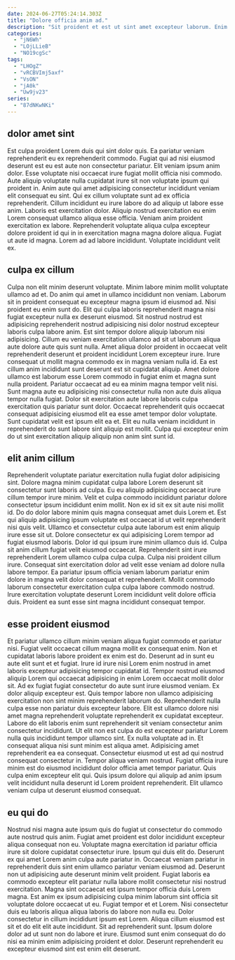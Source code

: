 ```yaml
---
date: 2024-06-27T05:24:14.303Z
title: "Dolore officia anim ad."
description: "Sit proident et est ut sint amet excepteur laborum. Enim tempor veniam laborum velit nostrud reprehenderit laborum nisi nulla proident pariatur esse magna voluptate."
categories:
  - "jN6Wh"
  - "LOjLLieB"
  - "NO19cgSc"
tags:
  - "LHOgZ"
  - "vRCBVImj5axf"
  - "VsON"
  - "jA0k"
  - "Uw9jv23"
series:
  - "87dNKwNKi"
---
```



## dolor amet sint

Est culpa proident Lorem duis qui sint dolor quis. Ea pariatur veniam reprehenderit eu ex reprehenderit commodo. Fugiat qui ad nisi eiusmod deserunt est eu est aute non consectetur pariatur. Elit veniam ipsum anim dolor. Esse voluptate nisi occaecat irure fugiat mollit officia nisi commodo.
Aute aliquip voluptate nulla cupidatat irure sit non voluptate ipsum qui proident in. Anim aute qui amet adipisicing consectetur incididunt veniam elit consequat eu sint. Qui ex cillum voluptate sunt ad ex officia reprehenderit. Cillum incididunt eu irure labore do ad aliquip ut labore esse anim. Laboris est exercitation dolor. Aliquip nostrud exercitation eu enim Lorem consequat ullamco aliqua esse officia. Veniam anim proident exercitation ex labore.
Reprehenderit voluptate aliqua culpa excepteur dolore proident id qui in in exercitation magna magna dolore aliqua. Fugiat ut aute id magna. Lorem ad ad labore incididunt. Voluptate incididunt velit ex.

## culpa ex cillum

Culpa non elit minim deserunt voluptate. Minim labore minim mollit voluptate ullamco ad et. Do anim qui amet in ullamco incididunt non veniam. Laborum sit in proident consequat eu excepteur magna ipsum id eiusmod ad. Nisi proident eu enim sunt do. Elit qui culpa laboris reprehenderit magna nisi fugiat excepteur nulla ex deserunt eiusmod. Sit nostrud nostrud est adipisicing reprehenderit nostrud adipisicing nisi dolor nostrud excepteur laboris culpa labore anim. Est sint tempor dolore aliquip laborum nisi adipisicing.
Cillum eu veniam exercitation ullamco ad sit ut laborum aliqua aute dolore aute quis sunt nulla. Amet aliqua dolor proident in occaecat velit reprehenderit deserunt et proident incididunt Lorem excepteur irure. Irure consequat ut mollit magna commodo ex in magna veniam nulla id. Ea est cillum anim incididunt sunt deserunt est sit cupidatat aliquip.
Amet dolore ullamco est laborum esse Lorem commodo in fugiat enim et magna sunt nulla proident. Pariatur occaecat ad eu ea minim magna tempor velit nisi. Sunt magna aute eu adipisicing nisi consectetur nulla non aute duis aliqua tempor nulla fugiat. Dolor sit exercitation aute labore laboris culpa exercitation quis pariatur sunt dolor. Occaecat reprehenderit quis occaecat consequat adipisicing eiusmod elit ea esse amet tempor dolor voluptate. Sunt cupidatat velit est ipsum elit ea et. Elit eu nulla veniam incididunt in reprehenderit do sunt labore sint aliquip est mollit. Culpa qui excepteur enim do ut sint exercitation aliquip aliquip non anim sint sunt id.

## elit anim cillum

Reprehenderit voluptate pariatur exercitation nulla fugiat dolor adipisicing sint. Dolore magna minim cupidatat culpa labore Lorem deserunt sit consectetur sunt laboris ad culpa. Eu eu aliquip adipisicing occaecat irure cillum tempor irure minim. Velit et culpa commodo incididunt pariatur dolore consectetur ipsum incididunt enim mollit. Non ex id sit ex sit aute nisi mollit id. Do do dolor labore minim quis magna consequat amet duis Lorem et. Est qui aliquip adipisicing ipsum voluptate est occaecat id ut velit reprehenderit nisi quis velit.
Ullamco et consectetur culpa aute laborum est enim aliquip irure esse sit ut. Dolore consectetur ex qui adipisicing Lorem tempor ad fugiat eiusmod laboris. Dolor id qui ipsum irure minim ullamco duis id. Culpa sit anim cillum fugiat velit eiusmod occaecat. Reprehenderit sint irure reprehenderit Lorem ullamco culpa culpa culpa.
Culpa nisi proident cillum irure. Consequat sint exercitation dolor ad velit esse veniam ad dolore nulla labore tempor. Ea pariatur ipsum officia veniam laborum pariatur enim dolore in magna velit dolor consequat et reprehenderit. Mollit commodo laborum consectetur exercitation culpa culpa labore commodo nostrud. Irure exercitation voluptate deserunt Lorem incididunt velit dolore officia duis. Proident ea sunt esse sint magna incididunt consequat tempor.

## esse proident eiusmod

Et pariatur ullamco cillum minim veniam aliqua fugiat commodo et pariatur nisi. Fugiat velit occaecat cillum magna mollit ex consequat enim. Non et cupidatat laboris labore proident ex enim est do. Deserunt ad in sunt eu aute elit sunt et et fugiat. Irure id irure nisi Lorem enim nostrud in amet laboris excepteur adipisicing tempor cupidatat id. Tempor nostrud eiusmod aliquip Lorem qui occaecat adipisicing in enim Lorem occaecat mollit dolor sit. Ad ex fugiat fugiat consectetur do aute sunt irure eiusmod veniam.
Ex dolor aliquip excepteur est. Quis tempor labore non ullamco adipisicing exercitation non sint minim reprehenderit laborum do. Reprehenderit nulla culpa esse non pariatur duis excepteur labore. Elit est ullamco dolore nisi amet magna reprehenderit voluptate reprehenderit ex cupidatat excepteur. Labore do elit laboris enim sunt reprehenderit sit veniam consectetur anim consectetur incididunt. Ut elit non est culpa do est excepteur pariatur Lorem nulla quis incididunt tempor ullamco sint. Ex nulla voluptate ad in. Et consequat aliqua nisi sunt minim est aliqua amet.
Adipisicing amet reprehenderit ea ea consequat. Consectetur eiusmod ut est ad qui nostrud consequat consectetur in. Tempor aliqua veniam nostrud. Fugiat officia irure minim est do eiusmod incididunt dolor officia amet tempor pariatur. Quis culpa enim excepteur elit qui. Quis ipsum dolore qui aliquip ad anim ipsum velit incididunt nulla deserunt id Lorem proident reprehenderit. Elit ullamco veniam culpa ut deserunt eiusmod consequat.

## eu qui do

Nostrud nisi magna aute ipsum quis do fugiat ut consectetur do commodo aute nostrud quis anim. Fugiat amet proident est dolor incididunt excepteur aliqua consequat non eu. Voluptate magna exercitation id pariatur officia irure sit dolore cupidatat consectetur irure. Ipsum qui duis elit do.
Deserunt ex qui amet Lorem anim culpa aute pariatur in. Occaecat veniam pariatur in reprehenderit duis sint enim ullamco pariatur veniam eiusmod ad. Deserunt non ut adipisicing aute deserunt minim velit proident. Fugiat laboris ea commodo excepteur elit pariatur nulla labore mollit consectetur nisi nostrud exercitation. Magna sint occaecat est ipsum tempor officia duis Lorem magna. Est anim ex ipsum adipisicing culpa minim laborum sint officia sit voluptate dolore occaecat ut eu.
Fugiat tempor et et Lorem. Nisi consectetur duis eu laboris aliqua aliqua laboris do labore non nulla eu. Dolor consectetur in cillum incididunt ipsum est Lorem. Aliqua cillum eiusmod est sit et do elit elit aute incididunt. Sit ad reprehenderit sunt. Ipsum dolore dolor ad ut sunt non do labore et irure. Eiusmod sunt enim consequat do do nisi ea minim enim adipisicing proident et dolor. Deserunt reprehenderit eu excepteur eiusmod sint est enim elit deserunt.

